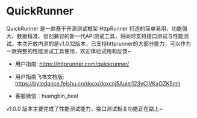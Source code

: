 # QuickRunner

QuickRunner 是一款基于开源测试框架 HttpRunner 打造的简单易用、功能强大、数据精准、信创兼容的新一代API测试工具，将同时支持接口测试与性能测试。本次开放内测的是v1.0.12版本，已支持httprunner的大部分能力，可以作为一款完整的性能测试工具使用，欢迎体验试用和反馈~

- 用户指南: https://httprunner.com/quickrunner/
- 用户指南飞书文档版: https://bytedance.feishu.cn/docx/doxcnj5Aulel123yCIVKxOZK5mh

- 客服微信：huangbin_beal

v1.0.0 版本主要完成了性能测试能力，接口测试相关功能正在路上~